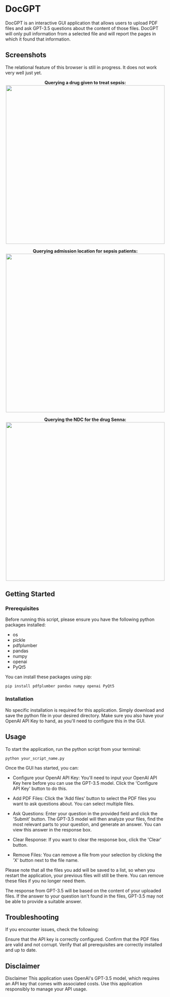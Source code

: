 # DocGPT

DocGPT is an interactive GUI application that allows users to upload PDF files and ask GPT-3.5 questions about the content of those files. DocGPT will only pull information from a selected file and will report the pages in which it found that information.

## Screenshots
The relational feature of this browser is still in progress. It does not work very well just yet. 
<p align="center">
  <b>Querying a drug given to treat sepsis:</b><br>
  <img src="screens/rquery_drug_sepsis.png" width="500"><br>
</p>
<p align="center">
  <b>Querying admission location for sepsis patients:</b><br>
  <img src="screens/rquery_al_sepsis.png" width="500"><br>
</p>
<p align="center">
  <b>Querying the NDC for the drug Senna:</b><br>
  <img src="screens/rquery_ndc_senna.png" width="500"><br>
</p>

## Getting Started

### Prerequisites

Before running this script, please ensure you have the following python packages installed:

- os
- pickle
- pdfplumber
- pandas
- numpy
- openai
- PyQt5

You can install these packages using pip:
```shell
pip install pdfplumber pandas numpy openai PyQt5
```

### Installation
No specific installation is required for this application. Simply download and save the python file in your desired directory. Make sure you also have your OpenAI API Key to hand, as you'll need to configure this in the GUI.

## Usage
To start the application, run the python script from your terminal:
```shell
python your_script_name.py
```

Once the GUI has started, you can:

- Configure your OpenAI API Key: You'll need to input your OpenAI API Key here before you can use the GPT-3.5 model. Click the 'Configure API Key' button to do this.

- Add PDF Files: Click the 'Add files' button to select the PDF files you want to ask questions about. You can select multiple files.

- Ask Questions: Enter your question in the provided field and click the 'Submit' button. The GPT-3.5 model will then analyze your files, find the most relevant parts to your question, and generate an answer. You can view this answer in the response box.

- Clear Response: If you want to clear the response box, click the 'Clear' button.

- Remove Files: You can remove a file from your selection by clicking the 'X' button next to the file name.

Please note that all the files you add will be saved to a list, so when you restart the application, your previous files will still be there. You can remove these files if you no longer need them.

The response from GPT-3.5 will be based on the content of your uploaded files. If the answer to your question isn't found in the files, GPT-3.5 may not be able to provide a suitable answer.

## Troubleshooting

If you encounter issues, check the following:

Ensure that the API key is correctly configured.
Confirm that the PDF files are valid and not corrupt.
Verify that all prerequisites are correctly installed and up to date.

## Disclaimer

Disclaimer
This application uses OpenAI's GPT-3.5 model, which requires an API key that comes with associated costs. Use this application responsibly to manage your API usage.
